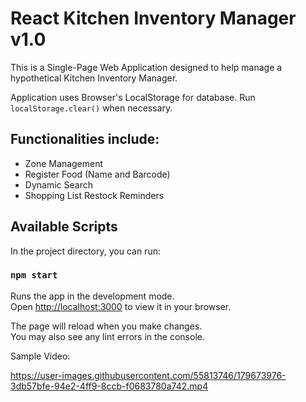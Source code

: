 # React Kitchen Inventory Manager v1.0

This is a Single-Page Web Application designed to help manage a hypothetical Kitchen Inventory Manager.

Application uses Browser's LocalStorage for database. Run ``localStorage.clear()`` when necessary.  

## Functionalities include:
- Zone Management  
- Register Food (Name and Barcode)  
- Dynamic Search  
- Shopping List Restock Reminders  

## Available Scripts

In the project directory, you can run:

### `npm start`

Runs the app in the development mode.\
Open [http://localhost:3000](http://localhost:3000) to view it in your browser.

The page will reload when you make changes.\
You may also see any lint errors in the console.

Sample Video:


https://user-images.githubusercontent.com/55813746/179673976-3db57bfe-94e2-4ff9-8ccb-f0683780a742.mp4




